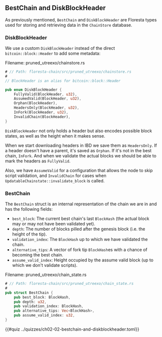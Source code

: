 ## BestChain and DiskBlockHeader

As previously mentioned, `BestChain` and `DiskBlockHeader` are Floresta types used for storing and retrieving data in the `ChainStore` database.

### DiskBlockHeader

We use a custom `DiskBlockHeader` instead of the direct `bitcoin::block::Header` to add some metadata:

Filename: pruned_utreexo/chainstore.rs

```rust
# // Path: floresta-chain/src/pruned_utreexo/chainstore.rs
#
// BlockHeader is an alias for bitcoin::block::Header

pub enum DiskBlockHeader {
    FullyValid(BlockHeader, u32),
    AssumedValid(BlockHeader, u32),
    Orphan(BlockHeader),
    HeadersOnly(BlockHeader, u32),
    InFork(BlockHeader, u32),
    InvalidChain(BlockHeader),
}
```

`DiskBlockHeader` not only holds a header but also encodes possible block states, as well as the height when it makes sense.

When we start downloading headers in IBD we save them as `HeadersOnly`. If a header doesn't have a parent, it's saved as `Orphan`. If it's not in the best chain, `InFork`. And when we validate the actual blocks we should be able to mark the headers as `FullyValid`.

Also, we have `AssumeValid` for a configuration that allows the node to skip script validation, and `InvalidChain` for cases when `UpdatableChainstate::invalidate_block` is called.

### BestChain

The `BestChain` struct is an internal representation of the chain we are in and has the following fields:
- `best_block`: The current best chain's last `BlockHash` (the actual block may or may not have been validated yet).
- `depth`: The number of blocks pilled after the genesis block (i.e. the height of the tip).
- `validation_index`: The `BlockHash` up to which we have validated the chain.
- `alternative_tips`: A vector of fork tip `BlockHash`es with a chance of becoming the best chain.
- `assume_valid_index`: Height occupied by the assume valid block (up to which we don't validate scripts).

Filename: pruned_utreexo/chain_state.rs

```rust
# // Path: floresta-chain/src/pruned_utreexo/chain_state.rs
#
pub struct BestChain {
    pub best_block: BlockHash,
    pub depth: u32,
    pub validation_index: BlockHash,
    pub alternative_tips: Vec<BlockHash>,
    pub assume_valid_index: u32,
}
```

{{#quiz ../quizzes/ch02-02-bestchain-and-diskblockheader.toml}}
